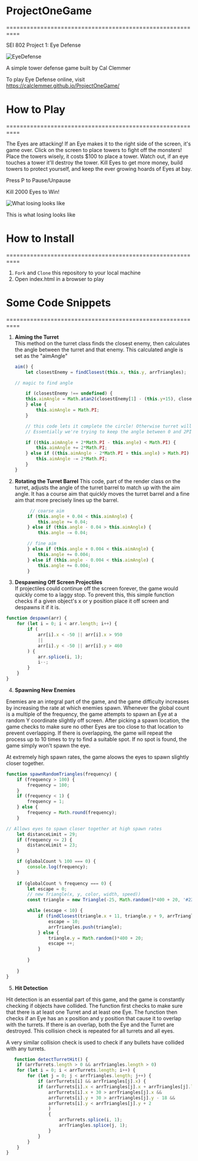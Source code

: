 # ProjectOneGame
==========================================================

SEI 802 Project 1: Eye Defense

![EyeDefense](EyeDefense.png)

A simple tower defense game built by Cal Clemmer

To play Eye Defense online, visit https://calclemmer.github.io/ProjectOneGame/

# How to Play
==========================================================

The Eyes are attacking! If an Eye makes it to the right side of the screen, it's game over. Click on the screen to place towers to fight off the monsters! Place the towers wisely, it costs $100 to place a tower. Watch out, if an eye touches a tower it'll destroy the tower. Kill Eyes to get more money, build towers to protect yourself, and keep the ever growing hoards of Eyes at bay.  
  
Press P to Pause/Unpause 

Kill 2000 Eyes to Win!  
  

![What losing looks like](GameOver.png)

This is what losing looks like

# How to Install 
==========================================================
1. <code>Fork</code> and <code>Clone</code> this repository to your local machine 
2. Open index.html in a browser to play 

# Some Code Snippets
==========================================================

1.  <b>Aiming the Turret</b><br>
This method on the turret class finds the closest enemy, then calculates the angle between the turret and that enemy. This calculated angle is set as the "aimAngle"<br>
    ```javascript
    aim() {
        let closestEnemy = findClosest(this.x, this.y, arrTriangles);

    // magic to find angle 

        if (closestEnemy !== undefined) {
        this.aimAngle = Math.atan2(closestEnemy[1] - (this.y+15), closestEnemy[0] - (this.x+15));
        } else {
            this.aimAngle = Math.PI;
        }

        // this code lets it complete the circle! Otherwise turret will never cross the Pi rad (180 degree) angle, and spin the other way around instead even when that path is far longer
        // Essentially we're trying to keep the angle between 0 and 2PI rad

        if ((this.aimAngle + 2*Math.PI - this.angle) < Math.PI) {
            this.aimAngle += 2*Math.PI;
        } else if ((this.aimAngle - 2*Math.PI + this.angle) > Math.PI) {
            this.aimAngle -= 2*Math.PI;
        }
    }
    ```

2. <b>Rotating the Turret Barrel</b> This code, part of the render class on the turret, adjusts the angle of the turret barrel to match up with the aim angle. It has a course aim that quickly moves the turret barrel and a fine aim that more precisely lines up the barrel. 

```javascript 
         // coarse aim 
        if (this.angle + 0.04 < this.aimAngle) {
            this.angle += 0.04;
        } else if (this.angle - 0.04 > this.aimAngle) {
            this.angle -= 0.04;

        // fine aim 
        } else if (this.angle + 0.004 < this.aimAngle) {
            this.angle += 0.004;
        } else if (this.angle - 0.004 < this.aimAngle) {
            this.angle += 0.004;
        }
```

3. <b>Despawning Off Screen Projectiles</b><br>
If projectiles could continue off the screen forever, the game would quickly come to a laggy stop. To prevent this, this simple function checks if a given object's x or y position place it off screen and despawns it if it is. 
  
```javascript 
function despawn(arr) {
    for (let i = 0; i < arr.length; i++) {
        if (
            arr[i].x < -50 || arr[i].x > 950 
            ||
            arr[i].y < -50 || arr[i].y > 460
        ) {
            arr.splice(i, 1);
            i--;
        }
    }
}
```  

4.  <b>Spawning New Enemies</b><br>  
   
   Enemies are an integral part of the game, and the game difficulty increases by increasing the rate at which enemies spawn. Whenever the global count is a multiple of the frequency, the game attempts to spawn an Eye at a random Y coordinate slightly off screen. After picking a spawn location, the game checks to make sure no other Eyes are too close to that location to prevent overlapping. If there is overlapping, the game will repeat the process up to 10 times to try to find a suitable spot. If no spot is found, the game simply won't spawn the eye.  
     
   At extremely high spawn rates, the game aloows the eyes to spawn slightly closer together. 

```javascript 
function spawnRandomTriangles(frequency) {
    if (frequency > 100) {
        frequency = 100;
    }
    if (frequency < 1) {
        frequency = 1;
    } else {
        frequency = Math.round(frequency);
    }

// Allows eyes to spawn closer together at high spawn rates  
    let distanceLimit = 29;
    if (frequency <= 2) {
        distanceLimit = 23;
    }

    if (globalCount % 100 === 0) {
        console.log(frequency);
    }
    
    if (globalCount % frequency === 0) {
        let escape = 0;
        // new Triangle(x, y, color, width, speed))
        const triangle = new Triangle(-25, Math.random()*400 + 20, '#228B22', 21, 1);

        while (escape < 10) {
            if (findClosest(triangle.x + 11, triangle.y + 9, arrTriangles, 'distance') > distanceLimit || arrTriangles.length === 0) {
                escape = 10;
                arrTriangles.push(triangle);
            } else {
                triangle.y = Math.random()*400 + 20;
                escape ++;
            }
        
        }
    
    }
}
```

5. <b>Hit Detection</b><br> 
 
 Hit detection is an essential part of this game, and the game is constantly checking if objects have collided. The function first checks to make sure that there is at least one Turret and at least one Eye. The function then checks if an Eye has an x position and y position that cause it to overlap with the turrets. If there is an overlap, both the Eye and the Turret are destroyed. This collision check is repeated for all turrets and all eyes.   

 A very similar collision check is used to check if any bullets have collided with any turrets.
   
```javascript
   function detectTurretHit() {
    if (arrTurrets.length > 0 && arrTriangles.length > 0)
    for (let i = 0; i < arrTurrets.length; i++) {
        for (let j = 0; j < arrTriangles.length; j++) {
            if (arrTurrets[i] && arrTriangles[j].x) {
            if (arrTurrets[i].x < arrTriangles[j].x + arrTriangles[j].length &&
                arrTurrets[i].x + 30 > arrTriangles[j].x &&
                arrTurrets[i].y + 30 > arrTriangles[j].y - 18 &&
                arrTurrets[i].y < arrTriangles[j].y + 2
                ) 
                {
                    arrTurrets.splice(i, 1);
                    arrTriangles.splice(j, 1);
                }
            }
        }
    }
}
```
